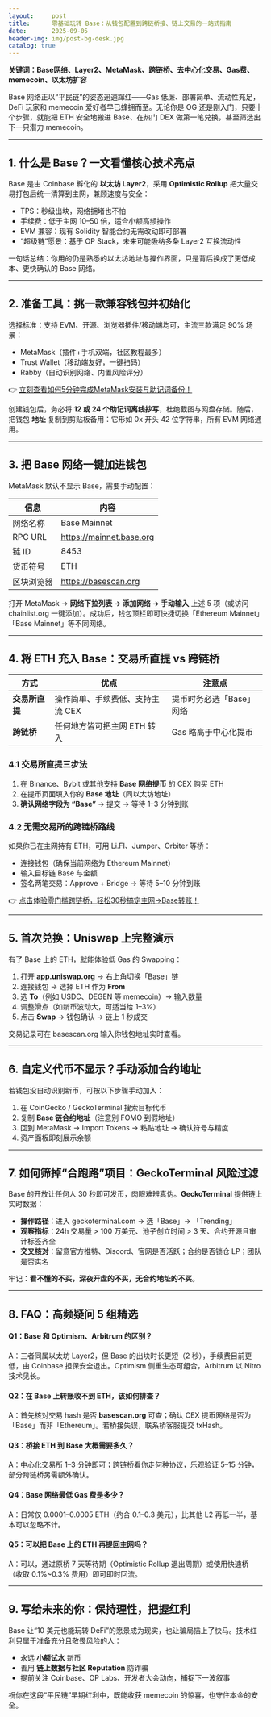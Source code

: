 ```yaml
---
layout:     post
title:      零基础玩转 Base：从钱包配置到跨链桥接、链上交易的一站式指南
date:       2025-09-05
header-img: img/post-bg-desk.jpg
catalog: true
---
```


**关键词：Base网络、Layer2、MetaMask、跨链桥、去中心化交易、Gas费、memecoin、以太坊扩容**

Base 网络正以“平民链”的姿态迅速蹿红——Gas 低廉、部署简单、流动性充足，DeFi 玩家和 memecoin 爱好者早已蜂拥而至。无论你是 OG 还是刚入门，只要十个步骤，就能把 ETH 安全地搬进 Base、在热门 DEX 做第一笔兑换，甚至筛选出下一只潜力 memecoin。

---

## 1. 什么是 Base？一文看懂核心技术亮点

Base 是由 Coinbase 孵化的 **以太坊 Layer2**，采用 **Optimistic Rollup** 把大量交易打包后统一清算到主网，兼顾速度与安全：

- TPS：秒级出块，网络拥堵也不怕  
- 手续费：低于主网 10–50 倍，适合小额高频操作  
- EVM 兼容：现有 Solidity 智能合约无需改动即可部署  
- “超级链”愿景：基于 OP Stack，未来可能吸纳多条 Layer2 互换流动性

一句话总结：你用的仍是熟悉的以太坊地址与操作界面，只是背后换成了更低成本、更快确认的 Base 网络。

---

## 2. 准备工具：挑一款兼容钱包并初始化

选择标准：支持 EVM、开源、浏览器插件/移动端均可，主流三款满足 90% 场景：

- MetaMask（插件+手机双端，社区教程最多）  
- Trust Wallet（移动端友好，一键扫码）  
- Rabby（自动识别网络、内置风险评分）

👉 [立刻查看如何5分钟完成MetaMask安装与助记词备份！](https://okxdog.com/)

创建钱包后，务必将 **12 或 24 个助记词离线抄写**，杜绝截图与网盘存储。随后，把钱包 **地址** 复制到剪贴板备用：它形如 0x 开头 42 位字符串，所有 EVM 网络通用。

---

## 3. 把 Base 网络一键加进钱包

MetaMask 默认不显示 Base，需要手动配置：

| 信息 | 内容 |
|---|---|
| 网络名称 | Base Mainnet |
| RPC URL | https://mainnet.base.org |
| 链 ID | 8453 |
| 货币符号 | ETH |
| 区块浏览器 | https://basescan.org |

打开 MetaMask → **网络下拉列表 → 添加网络 → 手动输入** 上述 5 项（或访问 chainlist.org 一键添加）。成功后，钱包顶栏即可快捷切换「Ethereum Mainnet」「Base Mainnet」等不同网络。

---

## 4. 将 ETH 充入 Base：交易所直提 vs 跨链桥

| 方式 | 优点 | 注意点 |
|---|---|---|
| **交易所直提** | 操作简单、手续费低、支持主流 CEX | 提币时务必选「Base」网络 |
| **跨链桥** | 任何地方皆可把主网 ETH 转入 | Gas 略高于中心化提币 |

### 4.1 交易所直提三步法

1. 在 Binance、Bybit 或其他支持 **Base 网络提币** 的 CEX 购买 ETH  
2. 在提币页面填入你的 **Base 地址**（同以太坊地址）  
3. **确认网络字段为 “Base”** → 提交 → 等待 1–3 分钟到账

### 4.2 无需交易所的跨链桥路线

如果你已在主网持有 ETH，可用 Li.FI、Jumper、Orbiter 等桥：

- 连接钱包（确保当前网络为 Ethereum Mainnet）  
- 输入目标链 Base 与金额  
- 签名两笔交易：Approve + Bridge → 等待 5–10 分钟到账

👉 [点击体验零门槛跨链桥，轻松30秒搞定主网→Base转账！](https://okxdog.com/)

---

## 5. 首次兑换：Uniswap 上完整演示

有了 Base 上的 ETH，就能体验低 Gas 的 Swapping：

1. 打开 **app.uniswap.org** → 右上角切换「Base」链  
2. 连接钱包 → 选择 ETH 作为 **From**  
3. 选 **To**（例如 USDC、DEGEN 等 memecoin）→ 输入数量  
4. 调整滑点（如新币波动大，可适当给 1–3%）  
5. 点击 **Swap** → 钱包确认 → 链上 1 秒成交

交易记录可在 basescan.org 输入你钱包地址实时查看。

---

## 6. 自定义代币不显示？手动添加合约地址

若钱包没自动识别新币，可按以下步骤手动加入：

1. 在 CoinGecko / GeckoTerminal 搜索目标代币  
2. 复制 **Base 链合约地址**（注意别 FOMO 到假地址）  
3. 回到 MetaMask → Import Tokens → 粘贴地址 → 确认符号与精度  
4. 资产面板即刻展示余额

---

## 7. 如何筛掉“合跑路”项目：GeckoTerminal 风险过滤

Base 的开放让任何人 30 秒即可发币，肉眼难辨真伪。**GeckoTerminal** 提供链上实时数据：

- **操作路径**：进入 geckoterminal.com → 选「Base」→ 「Trending」  
- **观察指标**：24h 交易量 > 100 万美元、池子创立时间 > 3 天、合约开源且审计标签齐全  
- **交叉核对**：留意官方推特、Discord、官网是否活跃；合约是否锁仓 LP；团队是否实名

牢记：**看不懂的不买，深夜开盘的不买，无合约地址的不买**。

---

## 8. FAQ：高频疑问 5 组精选

#### Q1：Base 和 Optimism、Arbitrum 的区别？
A：三者同属以太坊 Layer2，但 Base 的出块时长更短（2 秒），手续费目前更低，由 Coinbase 担保安全退出。Optimism 侧重生态可组合，Arbitrum 以 Nitro 技术见长。

#### Q2：在 Base 上转账收不到 ETH，该如何排查？
A：首先核对交易 hash 是否 **basescan.org** 可查；确认 CEX 提币网络是否为「Base」而非「Ethereum」。若桥接失误，联系桥客服提交 txHash。

#### Q3：桥接 ETH 到 Base 大概需要多久？
A：中心化交易所 1–3 分钟即可；跨链桥看你走何种协议，乐观验证 5–15 分钟，部分跨链桥另需额外确认。

#### Q4：Base 网络最低 Gas 费是多少？
A：日常仅 0.0001–0.0005 ETH（约合 0.1–0.3 美元），比其他 L2 再低一半，基本可以忽略不计。

#### Q5：可以把 Base 上的 ETH 再提回主网吗？
A：可以，通过原桥 7 天等待期（Optimistic Rollup 退出周期）或使用快速桥（收取 0.1%~0.3% 费用）即可即时回流。

---

## 9. 写给未来的你：保持理性，把握红利

Base 让“10 美元也能玩转 DeFi”的愿景成为现实，也让骗局插上了快马。技术红利只属于准备充分且敬畏风险的人：

- 永远 **小额试水** 新币  
- 善用 **链上数据与社区 Reputation** 防诈骗  
- 提前关注 Coinbase、OP Labs、开发者大会动向，捕捉下一波叙事

祝你在这段“平民链”早期红利中，既能收获 memecoin 的惊喜，也守住本金的安全。